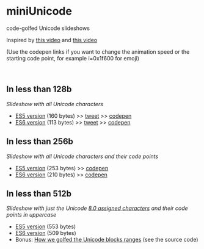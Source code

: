 miniUnicode
==

code-golfed Unicode slideshows

Inspired by [this video](https://vimeo.com/36132600) and [this video](https://vimeo.com/48858289)

(Use the codepen links if you want to change the animation speed or the starting code point, for example i=0x1f600 for emoji)

<br>

In less than 128b
---

*Slideshow with all Unicode characters*

- [ES5 version](http://xem.github.io/miniUnicode/1-es5.html) (160 bytes) >> [tweet](https://twitter.com/MaximeEuziere/status/680290363077189632) >> [codepen](http://codepen.io/xem/pen/JGRyYq)
- [ES6 version](http://xem.github.io/miniUnicode/1-es6.html) (113 bytes) >> [tweet](https://twitter.com/MaximeEuziere/status/680093592598245376) >> [codepen](http://codepen.io/xem/pen/eJdvdP)


In less than 256b
---

*Slideshow with all Unicode characters and their code points*

- [ES5 version](http://xem.github.io/miniUnicode/2-es5.html) (253 bytes) >> [codepen](http://codepen.io/xem/pen/dGONMe)
- [ES6 version](http://xem.github.io/miniUnicode/2-es6.html) (210 bytes) >> [codepen](http://codepen.io/xem/pen/WroRxN)

In less than 512b
---

*Slideshow with just the Unicode [8.0 assigned characters](http://www.unicode.org/Public/UNIDATA/Blocks.txt) and their code points in uppercase*

- [ES5 version](http://xem.github.io/miniUnicode/3-es5.html) (553 bytes)
- [ES6 version](http://xem.github.io/miniUnicode/3-es6.html) (509 bytes)
- Bonus: [How we golfed the Unicode blocks ranges](http://xem.github.io/miniUnicode/3-ranges.html) (see the source code)